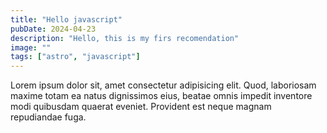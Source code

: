 ```yaml
---
title: "Hello javascript"
pubDate: 2024-04-23
description: "Hello, this is my firs recomendation"
image: ""
tags: ["astro", "javascript"]
---
```


Lorem ipsum dolor sit, amet consectetur adipisicing elit. Quod, laboriosam maxime totam ea natus dignissimos eius, beatae omnis impedit inventore modi quibusdam quaerat eveniet. Provident est neque magnam repudiandae fuga.
